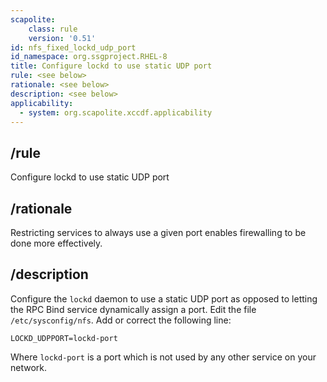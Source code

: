 ```yaml
---
scapolite:
    class: rule
    version: '0.51'
id: nfs_fixed_lockd_udp_port
id_namespace: org.ssgproject.RHEL-8
title: Configure lockd to use static UDP port
rule: <see below>
rationale: <see below>
description: <see below>
applicability:
  - system: org.scapolite.xccdf.applicability
---
```



## /rule

Configure lockd to use static UDP port

## /rationale

Restricting
services to always use a given port enables firewalling to be done more
effectively.

## /description

Configure
the `lockd` daemon to use a static UDP port as opposed to letting the
RPC Bind service dynamically assign a port. Edit the file
`/etc/sysconfig/nfs`. Add or correct the following line:

``` 
LOCKD_UDPPORT=lockd-port
```

Where `lockd-port` is a port which is not used by any other service on
your network.
